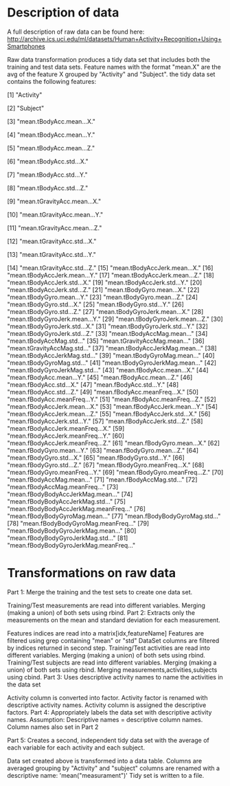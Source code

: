 # Description of data
A full description of raw data can be found here: http://archive.ics.uci.edu/ml/datasets/Human+Activity+Recognition+Using+Smartphones

Raw data transformation produces a tidy data set that includes both the training and test data sets. Feature names with the format "mean.X" are the avg of the feature X grouped by "Activity" and "Subject". the tidy data set contains the following features:

[1] "Activity"

[2] "Subject"

[3] "mean.tBodyAcc.mean...X."

[4] "mean.tBodyAcc.mean...Y."

[5] "mean.tBodyAcc.mean...Z."

[6] "mean.tBodyAcc.std...X."

[7] "mean.tBodyAcc.std...Y."

[8] "mean.tBodyAcc.std...Z."

[9] "mean.tGravityAcc.mean...X."

[10] "mean.tGravityAcc.mean...Y."

[11] "mean.tGravityAcc.mean...Z."

[12] "mean.tGravityAcc.std...X."

[13] "mean.tGravityAcc.std...Y."

[14] "mean.tGravityAcc.std...Z."
[15] "mean.tBodyAccJerk.mean...X."
[16] "mean.tBodyAccJerk.mean...Y."
[17] "mean.tBodyAccJerk.mean...Z."
[18] "mean.tBodyAccJerk.std...X."
[19] "mean.tBodyAccJerk.std...Y."
[20] "mean.tBodyAccJerk.std...Z."
[21] "mean.tBodyGyro.mean...X."
[22] "mean.tBodyGyro.mean...Y."
[23] "mean.tBodyGyro.mean...Z."
[24] "mean.tBodyGyro.std...X."
[25] "mean.tBodyGyro.std...Y."
[26] "mean.tBodyGyro.std...Z."
[27] "mean.tBodyGyroJerk.mean...X."
[28] "mean.tBodyGyroJerk.mean...Y."
[29] "mean.tBodyGyroJerk.mean...Z."
[30] "mean.tBodyGyroJerk.std...X."
[31] "mean.tBodyGyroJerk.std...Y."
[32] "mean.tBodyGyroJerk.std...Z."
[33] "mean.tBodyAccMag.mean..."
[34] "mean.tBodyAccMag.std..."
[35] "mean.tGravityAccMag.mean..."
[36] "mean.tGravityAccMag.std..."
[37] "mean.tBodyAccJerkMag.mean..."
[38] "mean.tBodyAccJerkMag.std..."
[39] "mean.tBodyGyroMag.mean..."
[40] "mean.tBodyGyroMag.std..."
[41] "mean.tBodyGyroJerkMag.mean..."
[42] "mean.tBodyGyroJerkMag.std..."
[43] "mean.fBodyAcc.mean...X."
[44] "mean.fBodyAcc.mean...Y."
[45] "mean.fBodyAcc.mean...Z."
[46] "mean.fBodyAcc.std...X."
[47] "mean.fBodyAcc.std...Y."
[48] "mean.fBodyAcc.std...Z."
[49] "mean.fBodyAcc.meanFreq...X."
[50] "mean.fBodyAcc.meanFreq...Y."
[51] "mean.fBodyAcc.meanFreq...Z."
[52] "mean.fBodyAccJerk.mean...X."
[53] "mean.fBodyAccJerk.mean...Y."
[54] "mean.fBodyAccJerk.mean...Z."
[55] "mean.fBodyAccJerk.std...X."
[56] "mean.fBodyAccJerk.std...Y."
[57] "mean.fBodyAccJerk.std...Z."
[58] "mean.fBodyAccJerk.meanFreq...X."
[59] "mean.fBodyAccJerk.meanFreq...Y."
[60] "mean.fBodyAccJerk.meanFreq...Z."
[61] "mean.fBodyGyro.mean...X."
[62] "mean.fBodyGyro.mean...Y."
[63] "mean.fBodyGyro.mean...Z."
[64] "mean.fBodyGyro.std...X."
[65] "mean.fBodyGyro.std...Y."
[66] "mean.fBodyGyro.std...Z."
[67] "mean.fBodyGyro.meanFreq...X."
[68] "mean.fBodyGyro.meanFreq...Y."
[69] "mean.fBodyGyro.meanFreq...Z."
[70] "mean.fBodyAccMag.mean..."
[71] "mean.fBodyAccMag.std..."
[72] "mean.fBodyAccMag.meanFreq..."
[73] "mean.fBodyBodyAccJerkMag.mean..."
[74] "mean.fBodyBodyAccJerkMag.std..."
[75] "mean.fBodyBodyAccJerkMag.meanFreq..." [76] "mean.fBodyBodyGyroMag.mean..."
[77] "mean.fBodyBodyGyroMag.std..."
[78] "mean.fBodyBodyGyroMag.meanFreq..."
[79] "mean.fBodyBodyGyroJerkMag.mean..."
[80] "mean.fBodyBodyGyroJerkMag.std..."
[81] "mean.fBodyBodyGyroJerkMag.meanFreq..."


# Transformations on raw data
Part 1: Merge the training and the test sets to create one data set.

Training/Test measurements are read into different variables.
Merging (making a union) of both sets using rbind.
Part 2: Extracts only the measurements on the mean and standard deviation for each measurement.

Features indices are read into a matrix[idx,featureName]
Features are filtered using grep containing "mean" or "std"
DataSet columns are filtered by indices returned in second step.
Training/Test activities are read into different variables.
Merging (making a union) of both sets using rbind.
Training/Test subjects are read into different variables.
Merging (making a union) of both sets using rbind.
Merging measurements,activities,subjects using cbind.
Part 3: Uses descriptive activity names to name the activities in the data set

Activity column is converted into factor.
Activity factor is renamed with descriptive activity names.
Activity column is assigned the descriptive factors.
Part 4: Appropriately labels the data set with descriptive activity names. Assumption: Descriptive names = descriptive column names. Column names also set in Part 2

Part 5: Creates a second, independent tidy data set with the average of each variable for each activity and each subject.

Data set created above is transformed into a data table.
Columns are averaged grouping by "Activity" and "subject"
columns are renamed with a descriptive name: 'mean("measurament")'
Tidy set is written to a file.

